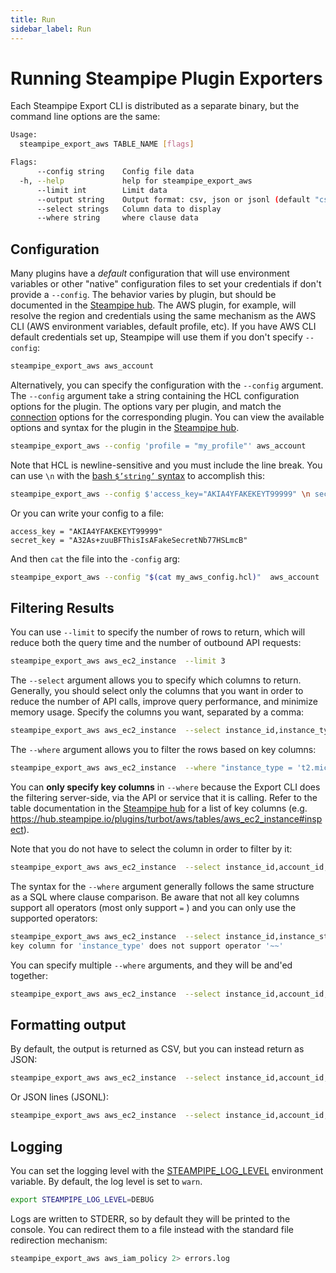 ```yaml
---
title: Run
sidebar_label: Run
---
```



# Running Steampipe Plugin Exporters

Each Steampipe Export CLI is distributed as a separate binary, but the command line options are the same:

```bash
Usage:
  steampipe_export_aws TABLE_NAME [flags]

Flags:
      --config string    Config file data
  -h, --help             help for steampipe_export_aws
      --limit int        Limit data
      --output string    Output format: csv, json or jsonl (default "csv")
      --select strings   Column data to display
      --where string     where clause data

```

## Configuration

Many plugins have a *default* configuration that will use environment variables or other "native" configuration files to set your credentials if don't provide a `--config`.  The behavior varies by plugin, but should be documented in the [Steampipe hub](https://hub.steampipe.io/plugins).  The AWS plugin, for example, will resolve the region and credentials using the same mechanism as the AWS CLI (AWS environment variables, default profile, etc).  If you have AWS CLI default credentials set up, Steampipe will use them if you don't specify `--config`:

```bash
steampipe_export_aws aws_account
```

Alternatively, you can specify the configuration with the `--config` argument. The `--config` argument take a string containing the HCL configuration options for the plugin.  The options vary per plugin, and match the [connection](https://steampipe.io/docs/managing/connections) options for the corresponding plugin.  You can view the available options and syntax for the plugin in the [Steampipe hub](https://hub.steampipe.io/plugins).  

```bash
steampipe_export_aws --config 'profile = "my_profile"' aws_account
```

Note that HCL is newline-sensitive and you must include the line break.  You can use `\n` with the [bash `$’string’` syntax](https://www.gnu.org/software/bash/manual/html_node/ANSI_002dC-Quoting.html#ANSI_002dC-Quoting) to accomplish this:
```bash
steampipe_export_aws --config $'access_key="AKIA4YFAKEKEYT99999" \n secret_key="A32As+zuuBFThisIsAFakeSecretNb77HSLmcB"' aws_account

```

Or you can write your config to a file:
```hcl
access_key = "AKIA4YFAKEKEYT99999"
secret_key = "A32As+zuuBFThisIsAFakeSecretNb77HSLmcB"
```
And then `cat` the file into the `-config` arg:
```bash
steampipe_export_aws --config "$(cat my_aws_config.hcl)"  aws_account
```


## Filtering Results

You can use `--limit` to specify the number of rows to return, which will reduce both the query time and the number of outbound API requests:
```bash
steampipe_export_aws aws_ec2_instance  --limit 3
```

The `--select` argument allows you to specify which columns to return.  Generally, you should select only the columns that you want in order to reduce the number of API calls, improve query performance, and minimize memory usage.  Specify the columns you want, separated by a comma:

```bash
steampipe_export_aws aws_ec2_instance  --select instance_id,instance_type,account_id,region
```

The `--where` argument allows you to filter the rows based on key columns: 

```bash
steampipe_export_aws aws_ec2_instance  --where "instance_type = 't2.micro'"
```

You can **only specify key columns** in `--where` because the Export CLI does the filtering server-side, via the API or service that it is calling. Refer to the table documentation in the [Steampipe hub](https://hub.steampipe.io/plugins) for a list of key columns (e.g. https://hub.steampipe.io/plugins/turbot/aws/tables/aws_ec2_instance#inspect).  

Note that you do not have to select the column in order to filter by it:
```bash
steampipe_export_aws aws_ec2_instance  --select instance_id,account_id,region,_ctx --where "instance_type = 't2.micro'"
```

The syntax for the `--where` argument generally follows the same structure as a SQL where clause comparison. Be aware that not all key columns support all operators (most only support `=` ) and you can only use the supported operators:
```bash
steampipe_export_aws aws_ec2_instance  --select instance_id,instance_state,account_id,region --where "instance_type like 't2.%'"
key column for 'instance_type' does not support operator '~~'
```

You can specify multiple `--where` arguments, and they will be and'ed together:
```bash
steampipe_export_aws aws_ec2_instance  --select instance_id,account_id,region,_ctx --where "instance_type = 't2.micro'" --where "instance_state = 'stopped'"
```



## Formatting output

By default, the output is returned as CSV, but you can instead return as JSON:
```bash
steampipe_export_aws aws_ec2_instance  --select instance_id,account_id,region --output json
```

Or JSON lines (JSONL):
```bash
steampipe_export_aws aws_ec2_instance  --select instance_id,account_id,region --output jsonl  
```


## Logging
You can set the logging level with the [STEAMPIPE_LOG_LEVEL](/docs/reference/env-vars/steampipe_log) environment variable.  By default, the log level is set to `warn`.

```bash
export STEAMPIPE_LOG_LEVEL=DEBUG
```

Logs are written to STDERR, so by default they will be printed to the console.  You can redirect them to a file instead with the standard file redirection mechanism:

```bash
steampipe_export_aws aws_iam_policy 2> errors.log
```